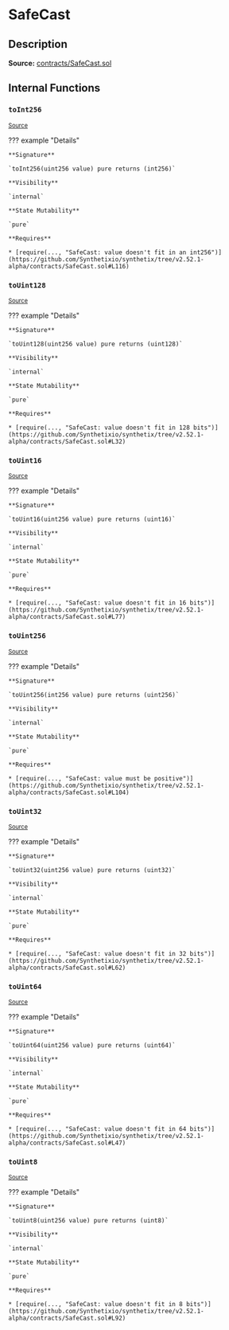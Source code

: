 # SafeCast

## Description

**Source:** [contracts/SafeCast.sol](https://github.com/Synthetixio/synthetix/tree/v2.52.1-alpha/contracts/SafeCast.sol)

## Internal Functions

### `toInt256`

<sub>[Source](https://github.com/Synthetixio/synthetix/tree/v2.52.1-alpha/contracts/SafeCast.sol#L115)</sub>

??? example "Details"

    **Signature**

    `toInt256(uint256 value) pure returns (int256)`

    **Visibility**

    `internal`

    **State Mutability**

    `pure`

    **Requires**

    * [require(..., "SafeCast: value doesn't fit in an int256")](https://github.com/Synthetixio/synthetix/tree/v2.52.1-alpha/contracts/SafeCast.sol#L116)

### `toUint128`

<sub>[Source](https://github.com/Synthetixio/synthetix/tree/v2.52.1-alpha/contracts/SafeCast.sol#L31)</sub>

??? example "Details"

    **Signature**

    `toUint128(uint256 value) pure returns (uint128)`

    **Visibility**

    `internal`

    **State Mutability**

    `pure`

    **Requires**

    * [require(..., "SafeCast: value doesn't fit in 128 bits")](https://github.com/Synthetixio/synthetix/tree/v2.52.1-alpha/contracts/SafeCast.sol#L32)

### `toUint16`

<sub>[Source](https://github.com/Synthetixio/synthetix/tree/v2.52.1-alpha/contracts/SafeCast.sol#L76)</sub>

??? example "Details"

    **Signature**

    `toUint16(uint256 value) pure returns (uint16)`

    **Visibility**

    `internal`

    **State Mutability**

    `pure`

    **Requires**

    * [require(..., "SafeCast: value doesn't fit in 16 bits")](https://github.com/Synthetixio/synthetix/tree/v2.52.1-alpha/contracts/SafeCast.sol#L77)

### `toUint256`

<sub>[Source](https://github.com/Synthetixio/synthetix/tree/v2.52.1-alpha/contracts/SafeCast.sol#L103)</sub>

??? example "Details"

    **Signature**

    `toUint256(int256 value) pure returns (uint256)`

    **Visibility**

    `internal`

    **State Mutability**

    `pure`

    **Requires**

    * [require(..., "SafeCast: value must be positive")](https://github.com/Synthetixio/synthetix/tree/v2.52.1-alpha/contracts/SafeCast.sol#L104)

### `toUint32`

<sub>[Source](https://github.com/Synthetixio/synthetix/tree/v2.52.1-alpha/contracts/SafeCast.sol#L61)</sub>

??? example "Details"

    **Signature**

    `toUint32(uint256 value) pure returns (uint32)`

    **Visibility**

    `internal`

    **State Mutability**

    `pure`

    **Requires**

    * [require(..., "SafeCast: value doesn't fit in 32 bits")](https://github.com/Synthetixio/synthetix/tree/v2.52.1-alpha/contracts/SafeCast.sol#L62)

### `toUint64`

<sub>[Source](https://github.com/Synthetixio/synthetix/tree/v2.52.1-alpha/contracts/SafeCast.sol#L46)</sub>

??? example "Details"

    **Signature**

    `toUint64(uint256 value) pure returns (uint64)`

    **Visibility**

    `internal`

    **State Mutability**

    `pure`

    **Requires**

    * [require(..., "SafeCast: value doesn't fit in 64 bits")](https://github.com/Synthetixio/synthetix/tree/v2.52.1-alpha/contracts/SafeCast.sol#L47)

### `toUint8`

<sub>[Source](https://github.com/Synthetixio/synthetix/tree/v2.52.1-alpha/contracts/SafeCast.sol#L91)</sub>

??? example "Details"

    **Signature**

    `toUint8(uint256 value) pure returns (uint8)`

    **Visibility**

    `internal`

    **State Mutability**

    `pure`

    **Requires**

    * [require(..., "SafeCast: value doesn't fit in 8 bits")](https://github.com/Synthetixio/synthetix/tree/v2.52.1-alpha/contracts/SafeCast.sol#L92)
